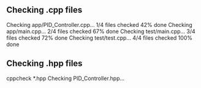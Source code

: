 ## Checking .cpp files

Checking app/PID_Controller.cpp...
1/4 files checked 42% done
Checking app/main.cpp...
2/4 files checked 67% done
Checking test/main.cpp...
3/4 files checked 72% done
Checking test/test.cpp...
4/4 files checked 100% done

## Checking .hpp files
 cppcheck *.hpp
Checking PID_Controller.hpp...


